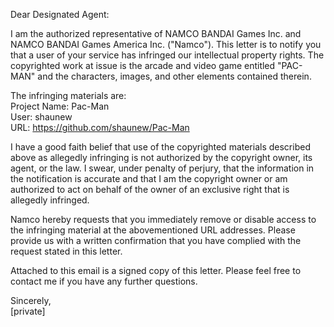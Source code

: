 Dear Designated Agent:

I am the authorized representative of NAMCO BANDAI Games Inc. and NAMCO BANDAI Games America Inc. ("Namco"). This letter is to notify you that a user of your service has infringed our intellectual property rights. The copyrighted work at issue is the arcade and video game entitled "PAC-MAN" and the characters, images, and other elements contained therein.

The infringing materials are:  
Project Name: Pac-Man  
User: shaunew  
URL: https://github.com/shaunew/Pac-Man  

I have a good faith belief that use of the copyrighted materials described above as allegedly infringing is not authorized by the copyright owner, its agent, or the law. I swear, under penalty of perjury, that the information in the notification is accurate and that I am the copyright owner or am authorized to act on behalf of the owner of an exclusive right that is allegedly infringed.

Namco hereby requests that you immediately remove or disable access to the infringing material at the abovementioned URL addresses. Please provide us with a written confirmation that you have complied with the request stated in this letter.

Attached to this email is a signed copy of this letter. Please feel free to contact me if you have any further questions.

Sincerely,  
[private]